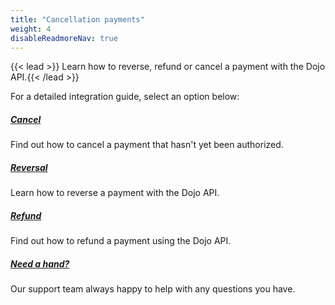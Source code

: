 ```yaml
---
title: "Cancellation payments"
weight: 4
disableReadmoreNav: true
---
```


{{< lead >}} Learn how to reverse, refund or cancel a payment with the Dojo API.{{< /lead >}}

For a detailed integration guide, select an option below:

<div class="container"> 
<div class="row py-3 mb-5">
	<div class="col-md-5">
		<div class="card flex-row border-0">
			<div class="card-body pl-2">
				<h5 class="card-title">
					<a href="cancel/" class="stretched-link">Cancel</a>
				</h5>
				<p class="card-text text-muted">
					Find out how to cancel a payment that hasn't yet been authorized.
				</p>
			</div>
		</div>
	</div>
	<div class="col-md-5">
		<div class="card flex-row border-0">
			<div class="card-body pl-2">
				<h5 class="card-title">
					<a href="reversal/" class="stretched-link">Reversal</a>
				</h5>
				<p class="card-text text-muted">
					Learn how to reverse a payment with the Dojo API.
				</p>
			</div>
		</div>
	</div>
	<div class="col-md-5">
		<div class="card flex-row border-0">
			<div class="card-body pl-2">
				<h5 class="card-title">
					<a href="refund/" class="stretched-link">Refund</a>
				</h5>
				<p class="card-text text-muted">Find out how to refund a payment using the Dojo API.
				</p>
			</div>
		</div>
	</div>
	<div class="col-md-5">
		<div class="card flex-row border-0">
			<div class="card-body pl-2">
				<h5 class="card-title">
			       <a href="https://support.dojo.tech/hc/en-gb" class="stretched-link">Need a hand?</a>
				</h5>
				<p class="card-text text-muted">
					Our support team always happy to help with any questions you have.
				</p>
			</div>
		</div>
	</div>
</div>
